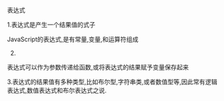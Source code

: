 表达式

1.表达式是产生一个结果值的式子

JavaScript的表达式,是有常量,变量,和运算符组成

2.

表达式可以作为参数传递给函数,或将表达式的结果赋予变量保存起来

3.表达式的结果值有多种类型,比如布尔型,字符串类,或者数值型等,因此常有逻辑表达式,数值表达式和布尔表达式之说.



